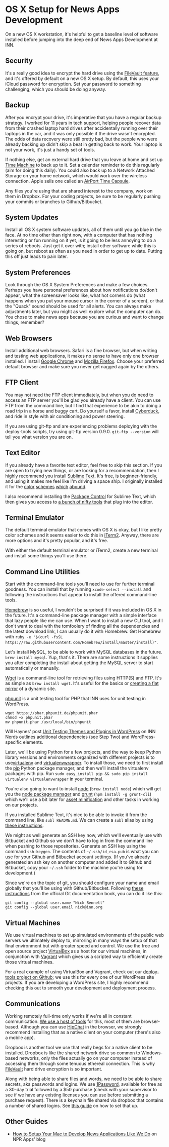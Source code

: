 # OS X Setup for News Apps Development

On a new OS X workstation, it's helpful to get a baseline level of software installed before jumping into the deep end of News Apps Development at INN.

## Security

It's a really good idea to encrypt the hard drive using the [FileVault feature](https://support.apple.com/en-us/HT4790), and it's offered by default on a new OS X setup. By default, this uses your iCloud password for encryption. Set your password to something challenging, which you should be doing anyway.

## Backup

After you encrypt your drive, it's imperative that you have a regular backup strategy. I worked for 11 years in tech support, helping people recover data from their crashed laptop hard drives after accidentally running over their laptops in the car, and it was only possible if the drive wasn't encrypted. The odds of data recovery were still pretty bad, but the people who were already backing up didn't skip a beat in getting back to work. Your laptop is not your work, it's just a handy set of tools.

If nothing else, get an external hard drive that you leave at home and set up [Time Machine](https://support.apple.com/en-us/HT201250) to back up to it. Set a calendar reminder to do this regularly (aim for doing this daily). You could also back up to a Network Attached Storage on your home network, which would work over the wireless connection. Apple sells one called an [AirPort Time Capsule](http://store.apple.com/us/product/ME177LL/A/airport-time-capsule-2tb").

Any files you're using that are shared interest to the company, work on them in Dropbox. For your coding projects, be sure to be regularly pushing your commits or branches to Github/Bitbucket.

## System Updates

Install all OS X system software updates, all of them until you go blue in the face. At no time other than right now, with a computer that has nothing interesting or fun running on it yet, is it going to be less annoying to do a series of reboots. Just get it over with; install other software while this is going on, but reboot as often as you need in order to get up to date. Putting this off just leads to pain later.

## System Preferences

Look through the OS X System Preferences and make a few choices. Perhaps you have personal preferences about how notifications do/don't appear, what the screensaver looks like, what hot corners do (what happens when you put your mouse cursor in the corner of a screen), or that the "Quack" sound should be used for all alerts. You can always make adjustments later, but you might as well explore what the computer can do. You chose to make news apps because you are curious and want to change things, remember?

## Web Browsers

Install additional web browsers. Safari is a fine browser, but when writing and testing web applications, it makes no sense to have only one browser installed. I install [Google Chrome](https://www.google.com/chrome/) and [Mozilla Firefox](https://www.getfirefox.com/). Choose your preferred default browser and make sure you never get nagged again by the others.

## FTP Client

You may not need the FTP client immediately, but when you do need to access an FTP server you'll be glad you already have a client. You can use FTP from the command line, but I find that experience to be akin to doing a road trip in a horse and buggy cart. Do yourself a favor, install [Cyberduck](https://cyberduck.io), and ride in style with air conditioning and power steering.

If you are using git-ftp and are experiencing problems deploying with the deploy-tools scripts, try using git-ftp version 0.9.0. ``git-ftp --version`` will tell you what version you are on.

## Text Editor

If you already have a favorite text editor, feel free to skip this section. If you are open to trying new things, or are looking for a recommendation, then I highly recommend you install [Sublime Text](http://www.sublimetext.com/). It's free, is beginner-friendly, and using it makes me feel like I'm driving a space ship. I originally installed it for the [color](https://packagecontrol.io/browse/labels/color%20scheme) [schemes](https://github.com/daylerees/colour-schemes) [which](http://tmtheme-editor.herokuapp.com/#/theme/Monokai) [abound](http://colorsublime.com/).

I also recommend installing the [Package Control](https://packagecontrol.io/installation#st2) for Sublime Text, which then gives you access to [a bunch of nifty tools](https://packagecontrol.io/) that plug into the editor.

## Terminal Emulator

The default terminal emulator that comes with OS X is okay, but I like pretty color schemes and it seems easier to do this in [iTerm2](http://iterm2.com/). Anyway, there are more options and it's pretty popular, and it's free.

With either the default terminal emulator or iTerm2, create a new terminal and install some things you'll use there.

## Command Line Utilities

Start with the command-line tools you'll need to use for further terminal goodness. You can install that by running `xcode-select --install` and following the instructions that appear to install the offered command-line tools.

[Homebrew](http://brew.sh/) is so useful, I wouldn't be surprised if it was included in OS X in the future. It's a command-line package manager with a simple interface that lazy people like me can use. When I want to install a new CLI tool, and I don't want to deal with the tomfoolery of finding all the dependencies and the latest download link, I can usually do it with Homebrew. Get Homebrew with `ruby -e "$(curl -fsSL https://raw.githubusercontent.com/Homebrew/install/master/install)"`.

Let's install MySQL, to be able to work with MySQL databases in the future. `brew install mysql`. Yup, that's it. There are some instructions it supplies you after completing the install about getting the MySQL server to start automatically or manually.

[Wget](http://www.gnu.org/software/wget/) is a command-line tool for retrieving files using HTTP(S) and FTP. It's as simple as `brew install wget`. It's useful for the basics or [creating a flat mirror](http://fosswire.com/post/2008/04/create-a-mirror-of-a-website-with-wget/) of a dynamic site.

[phpunit](https://phpunit.de/) is a unit testing tool for PHP that INN uses for unit testing in WordPress.

    wget https://phar.phpunit.de/phpunit.phar
    chmod +x phpunit.phar
    mv phpunit.phar /usr/local/bin/phpunit

Will Haynes' post [Unit Testing Themes and Plugins in WordPress](http://nerds.inn.org/2014/10/22/unit-testing-themes-and-plugins-in-wordpress/) on INN Nerds outlines additional dependencies (see Step Two) and WordPress-specific elements.

Later, we'll be using Python for a few projects, and the way to keep Python library versions and environments organized with different projects is to use[virtualenv](https://virtualenv.pypa.io/en/latest/) and [virtualenvwrapper](https://virtualenvwrapper.readthedocs.org/en/latest/). To install those, we need to first install the [pip](https://pip.pypa.io/en/latest/) Python package manager, and then we'll install the virtualenv packages with pip. Run `sudo easy_install pip && sudo pip install virtualenv virtualenvwrapper` in your terminal.

You're also going to want to install [node](https://nodejs.org/) (`brew install node`) which will get you the [node package manager](https://www.npmjs.com/) and [grunt](http://gruntjs.com/) (`npm install -g grunt-cli`) which we'll use a bit later for [asset minification](http://whatis.techtarget.com/definition/code-minification-minify) and other tasks in working on our projects.

If you installed Sublime Text, it's nice to be able to invoke it from the command line, like `subl README.md`. We can create a `subl` alias by using [these instructions](https://www.sublimetext.com/docs/2/osx_command_line.html).

We might as well generate an SSH key now, which we'll eventually use with Bitbucket and Github so we don't have to log in from the command line when pushing to those repositories. Generate an SSH key using the command `ssh-keygen`. The contents of `~/.ssh/id_rsa.pub` is what you can use for your [Github](https://help.github.com/articles/generating-ssh-keys/) and [Bitbucket](https://confluence.atlassian.com/display/BITBUCKET/Add+an+SSH+key+to+an+account) account settings. (If you've already generated an ssh key on another computer and added it to Github and Bitbucket, copy your `~/.ssh` folder to the machine you're using for development.)

Since we're on the topic of git, you should configure your name and email globally that you'll be using with Github/Bitbucket. Following [these instructions](http://git-scm.com/book/en/v2/Getting-Started-First-Time-Git-Setup#Your-Identity) from the official Git documentation book, you can do it like this:

    git config --global user.name "Nick Bennett"
    git config --global user.email nick@inn.org


## Virtual Machines

We use virtual machines to set up simulated environments of the public web servers we ultimately deploy to, mirroring in many ways the setup of that final environment but with greater speed and control. We use the free and open source project [VirtualBox](https://www.virtualbox.org/wiki/Downloads) as a host for our virtual machines, in conjunction with [Vagrant](https://www.vagrantup.com/downloads.html) which gives us a scripted way to efficiently create those virtual machines.

For a real example of using VirtualBox and Vagrant, check out our [deploy-tools project on Github](https://github.com/INN/deploy-tools#the-basics); we use this for every one of our WordPress site projects. If you are developing a WordPress site, I highly recommend checking this out to smooth your development and deployment process.

## Communications

Working remotely full-time only works if we're all in constant communication. [We use a host of tools](/how-we-work/tools.md) for this, most of them are browser-based. Although you can use [HipChat](//www.hipchat.com) in the browser, we strongly recommend installing that as a native client on your computer (there's also a mobile app). 

Dropbox is another tool we use that really begs for a native client to be installed. Dropbox is like the shared network drive so common to Windows-based networks, only the files actually go on your computer instead of accessing them through some tenuous ethereal connection. This is why [FileVault](https://support.apple.com/en-us/HT4790) hard drive encryption is so important.

Along with being able to share files and words, we need to be able to share secrets, aka passwords and logins. We use [1Password](https://agilebits.com/onepassword), available for free as a 30-day trial followed by a $50 purchase (check with your supervisor to see if we have any existing licenses you can use before submitting a purchase request). There is a keychain file shared via dropbox that contains a number of shared logins. See [this guide](https://support.1password.com/guides/mac/share-a-vault.html) on how to set that up.

## Other Guides

* [How to Setup Your Mac to Develop News Applications Like We Do](http://blog.apps.npr.org/2013/06/06/how-to-setup-a-developers-environment.html) on NPR Apps' blog
